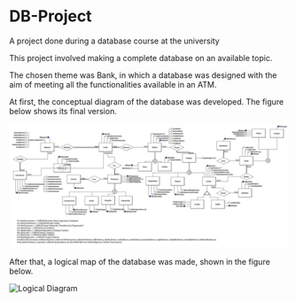 # DB-Project
A project done during a database course at the university

This project involved making a complete database on an available topic. 

The chosen theme was Bank, in which a database was designed with the aim of meeting all the functionalities available in an ATM.



At first, the conceptual diagram of the database was developed. The figure below shows its final version.

![Conceptual Diagram](/database/CONCEITUAL.jpg?raw=true "Porta Automática")

After that, a logical map of the database was made, shown in the figure below.

![Logical Diagram](/database/LOGICAL.jpg?raw=true "Porta Automática")
